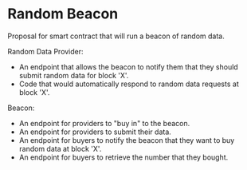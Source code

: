 # Random Beacon

Proposal for smart contract that will run a beacon of random data. 

Random Data Provider:

- An endpoint that allows the beacon to notify them that they should submit random data for block 'X'.
- Code that would automatically respond to random data requests at block 'X'.

Beacon:

- An endpoint for providers to "buy in" to the beacon.
- An endpoint for providers to submit their data.
- An endpoint for buyers to notify the beacon that they want to buy random data at block 'X'.
- An endpoint for buyers to retrieve the number that they bought.
